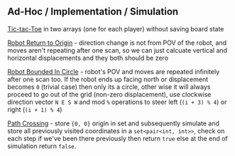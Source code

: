 ## Ad-Hoc / Implementation / Simulation
[Tic-tac-Toe](https://leetcode.com/problems/find-winner-on-a-tic-tac-toe-game/solutions/441422/java-python-c-0ms-short-and-simple-all-8-ways-to-win-in-one-array/) in two arrays (one for each player) without saving board state

[Robot Return to Origin](https://leetcode.com/problems/robot-return-to-origin/) - direction change is not from POV of the robot, and moves aren't repeating after one scan, so we can just calcuate vertical and horizontal displacements and they both should be zero

[Robot Bounded In Circle](https://leetcode.com/problems/robot-bounded-in-circle/) - robot's POV and moves are repeated infinitely after one scan too. If the robot ends up facing north or displacement becomes `0` (trivial case) then only its a circle, other wise it will always proceed to go out of the grid (non-zero displacement), use clockwise direction vector `N E S W` and mod `%` operations to steer left (`(i + 3) % 4`) or right (`(i + 1) % 4`)

[Path Crossing](https://leetcode.com/problems/path-crossing/) - store `{0, 0}` origin in set and subsequently simulate and store all previously visited coordinates in a `set<pair<int, int>>`, check on each step if we've been there previously then return `true` else at the end of simulation return `false`.
